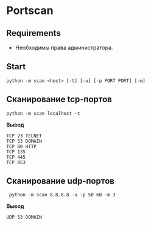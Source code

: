 # Portscan

## Requirements
* Необходимы права администратора.

## Start
```python -m scan <host> [-t] [-u] [-p PORT PORT] [-m]```

## Сканирование tcp-портов
```python -m scan localhost -t```

**Вывод**
 
```
TCP 23 TELNET
TCP 53 DOMAIN
TCP 80 HTTP
TCP 135
TCP 445
TCP 853
```
## Сканирование udp-портов
``` python -m scan 8.8.8.8 -u -p 50 60 -m 3```

**Вывод**
 
```
UDP 53 DOMAIN
```